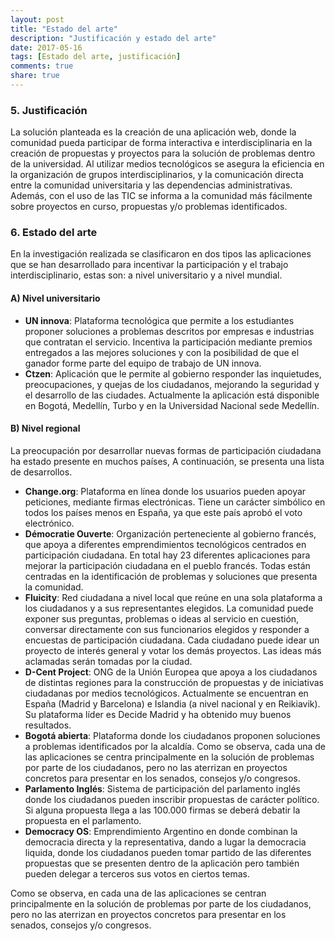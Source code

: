 ```yaml
---
layout: post
title: "Estado del arte"
description: "Justificación y estado del arte"
date: 2017-05-16
tags: [Estado del arte, justificación]
comments: true
share: true
---
```


### 5.	Justificación
La solución planteada es la creación de una aplicación web, donde la comunidad pueda participar de forma interactiva e interdisciplinaria en la creación de propuestas y proyectos para la solución de problemas dentro de la universidad. Al utilizar medios tecnológicos se asegura la eficiencia en la organización de grupos interdisciplinarios, y la comunicación directa entre la comunidad universitaria y las dependencias administrativas. Además, con el uso de las TIC se informa a la comunidad más fácilmente sobre proyectos en curso, propuestas y/o problemas identificados.

### 6.	Estado del arte
En la investigación realizada se clasificaron en dos tipos las aplicaciones que se han desarrollado para incentivar la participación y el trabajo interdisciplinario, estas son: a nivel universitario y a nivel mundial.

#### A) Nivel universitario
* **UN innova**: Plataforma tecnológica que permite a los estudiantes proponer soluciones a problemas descritos por empresas e industrias que contratan el servicio. Incentiva la participación mediante premios entregados a las mejores soluciones y con la posibilidad de que el ganador forme parte del equipo de trabajo de UN innova.
* **Ctzen**: Aplicación que le permite al gobierno responder  las inquietudes, preocupaciones, y quejas de los ciudadanos, mejorando la seguridad y el desarrollo de las ciudades. Actualmente la aplicación está disponible en Bogotá, Medellín, Turbo y en la Universidad Nacional sede Medellín.


#### B) Nivel regional
La preocupación por desarrollar nuevas formas de participación ciudadana ha estado presente en muchos países, A continuación, se presenta una lista de desarrollos.
* **Change.org**: Plataforma en línea donde los usuarios pueden apoyar peticiones, mediante firmas electrónicas. Tiene un carácter simbólico en todos los países menos en España, ya que este país aprobó el voto electrónico.
* **Démocratie Ouverte**:  Organización perteneciente al gobierno francés, que apoya a diferentes emprendimientos tecnológicos centrados en participación ciudadana. En total hay 23 diferentes aplicaciones para mejorar la participación ciudadana en el pueblo francés. Todas están centradas en la identificación de problemas y soluciones que presenta la comunidad.
* **Fluicity**: Red ciudadana a nivel local que reúne en una sola plataforma a los ciudadanos y a sus representantes elegidos. La comunidad puede exponer sus preguntas, problemas o ideas al servicio en cuestión, conversar directamente con sus funcionarios elegidos y responder a encuestas de participación ciudadana. Cada ciudadano puede idear un proyecto de interés general y votar los demás proyectos. Las ideas más aclamadas serán tomadas por la ciudad.
* **D-Cent Project**: ONG de la Unión Europea que apoya a los ciudadanos de distintas regiones para la construcción de propuestas y de iniciativas ciudadanas por medios tecnológicos. Actualmente se encuentran en España (Madrid y Barcelona) e Islandia (a nivel nacional y en Reikiavik). Su plataforma líder es Decide Madrid y ha obtenido muy buenos resultados.
* **Bogotá abierta**: Plataforma donde los ciudadanos proponen soluciones a problemas identificados por la alcaldía.
Como se observa, cada una de las aplicaciones se centra principalmente en la solución de problemas por parte de los ciudadanos, pero no las aterrizan en proyectos concretos para presentar en los senados, consejos y/o congresos.
* **Parlamento Inglés**: Sistema de participación del parlamento inglés donde los ciudadanos pueden inscribir propuestas de carácter político. Si alguna propuesta llega a las 100.000 firmas se deberá debatir la propuesta en el parlamento.
* **Democracy OS**: Emprendimiento Argentino en donde combinan la democracia directa y la representativa, dando a lugar la democracia liquida, donde los ciudadanos pueden tomar partido de las diferentes propuestas que se presenten dentro de la aplicación pero también pueden delegar a terceros sus votos en ciertos temas.

Como se observa, en cada una de las aplicaciones se centran principalmente en la solución de problemas por parte de los ciudadanos, pero no las aterrizan en proyectos concretos para presentar en los senados, consejos y/o congresos.
